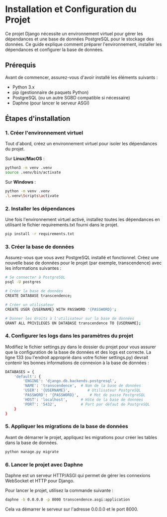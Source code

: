 # Installation et Configuration du Projet

Ce projet Django nécessite un environnement virtuel pour gérer les dépendances et une base de données PostgreSQL pour le stockage des données. Ce guide explique comment préparer l'environnement, installer les dépendances et configurer la base de données.

## Prérequis

Avant de commencer, assurez-vous d'avoir installé les éléments suivants :

- Python 3.x
- pip (gestionnaire de paquets Python)
- PostgreSQL (ou un autre SGBD compatible si nécessaire)
- Daphne (pour lancer le serveur ASGI)

## Étapes d'installation

### 1. Créer l'environnement virtuel

Tout d'abord, créez un environnement virtuel pour isoler les dépendances du projet.

Sur **Linux/MacOS** :

```bash
python3 -m venv .venv
source .venv/bin/activate
```

Sur **Windows** :

```bash
python -m venv .venv
.\.venv\Scripts\activate
```

### 2. Installer les dépendances

Une fois l'environnement virtuel activé, installez toutes les dépendances en utilisant le fichier requirements.txt fourni dans le projet.

```bash
pip install -r requirements.txt
```

### 3. Créer la base de données

Assurez-vous que vous avez PostgreSQL installé et fonctionnel. Créez une nouvelle base de données pour le projet (par exemple, transcendence) avec les informations suivantes :


```bash
# Se connecter à PostgreSQL
psql -U postgres

# Créer la base de données
CREATE DATABASE transcendence;

# Créer un utilisateur
CREATE USER {USERNAME} WITH PASSWORD '{PASSWORD}';

# Donner les droits à l'utilisateur sur la base de données
GRANT ALL PRIVILEGES ON DATABASE transcendence TO {USERNAME};
```

### 4. Configurer les logs dans les paramètres du projet

Modifiez le fichier settings.py dans le dossier du projet pour vous assurer que la configuration de la base de données et des logs est correcte. La ligne 133 (ou l'endroit approprié dans votre fichier settings.py) devrait contenir les bonnes informations de connexion à la base de données :

```bash
DATABASES = {
    'default': {
        'ENGINE': 'django.db.backends.postgresql',
        'NAME': 'transcendence',  # Nom de la base de données
        'USER': '{USERNAME}',        # Utilisateur PostgreSQL
        'PASSWORD': '{PASSWORD}',     # Mot de passe PostgreSQL
        'HOST': 'localhost',      # Hôte de la base de données
        'PORT': '5432',           # Port par défaut de PostgreSQL
    }
}
```

### 5. Appliquer les migrations de la base de données

Avant de démarrer le projet, appliquez les migrations pour créer les tables dans la base de données.

```bash
python manage.py migrate
```
###  6. Lancer le projet avec Daphne

Daphne est un serveur HTTP/ASGI qui permet de gérer les connexions WebSocket et HTTP pour Django.

Pour lancer le projet, utilisez la commande suivante :

```bash
daphne -b 0.0.0.0 -p 8000 transcendence.asgi:application
```
Cela va démarrer le serveur sur l'adresse 0.0.0.0 et le port 8000.
